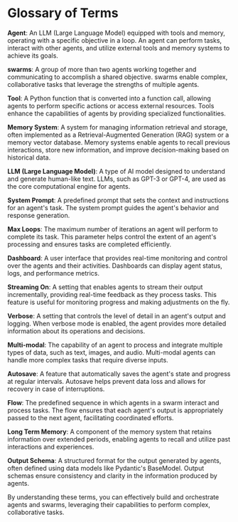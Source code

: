 # Glossary of Terms

**Agent**:
An LLM (Large Language Model) equipped with tools and memory, operating with a specific objective in a loop. An agent can perform tasks, interact with other agents, and utilize external tools and memory systems to achieve its goals.

**swarms**:
A group of more than two agents working together and communicating to accomplish a shared objective. swarms enable complex, collaborative tasks that leverage the strengths of multiple agents.

**Tool**:
A Python function that is converted into a function call, allowing agents to perform specific actions or access external resources. Tools enhance the capabilities of agents by providing specialized functionalities.

**Memory System**:
A system for managing information retrieval and storage, often implemented as a Retrieval-Augmented Generation (RAG) system or a memory vector database. Memory systems enable agents to recall previous interactions, store new information, and improve decision-making based on historical data.

**LLM (Large Language Model)**:
A type of AI model designed to understand and generate human-like text. LLMs, such as GPT-3 or GPT-4, are used as the core computational engine for agents.

**System Prompt**:
A predefined prompt that sets the context and instructions for an agent's task. The system prompt guides the agent's behavior and response generation.

**Max Loops**:
The maximum number of iterations an agent will perform to complete its task. This parameter helps control the extent of an agent's processing and ensures tasks are completed efficiently.

**Dashboard**:
A user interface that provides real-time monitoring and control over the agents and their activities. Dashboards can display agent status, logs, and performance metrics.

**Streaming On**:
A setting that enables agents to stream their output incrementally, providing real-time feedback as they process tasks. This feature is useful for monitoring progress and making adjustments on the fly.

**Verbose**:
A setting that controls the level of detail in an agent's output and logging. When verbose mode is enabled, the agent provides more detailed information about its operations and decisions.

**Multi-modal**:
The capability of an agent to process and integrate multiple types of data, such as text, images, and audio. Multi-modal agents can handle more complex tasks that require diverse inputs.

**Autosave**:
A feature that automatically saves the agent's state and progress at regular intervals. Autosave helps prevent data loss and allows for recovery in case of interruptions.

**Flow**:
The predefined sequence in which agents in a swarm interact and process tasks. The flow ensures that each agent's output is appropriately passed to the next agent, facilitating coordinated efforts.

**Long Term Memory**:
A component of the memory system that retains information over extended periods, enabling agents to recall and utilize past interactions and experiences.

**Output Schema**:
A structured format for the output generated by agents, often defined using data models like Pydantic's BaseModel. Output schemas ensure consistency and clarity in the information produced by agents.

By understanding these terms, you can effectively build and orchestrate agents and swarms, leveraging their capabilities to perform complex, collaborative tasks.
